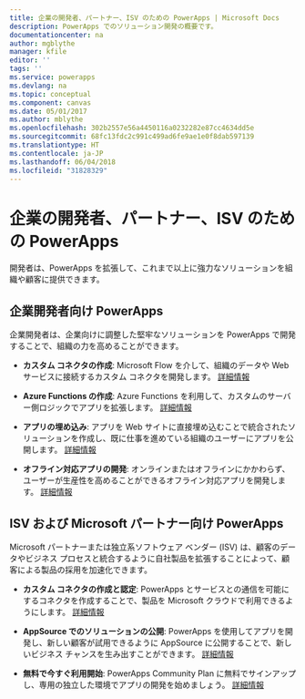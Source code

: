 ```yaml
---
title: 企業の開発者、パートナー、ISV のための PowerApps | Microsoft Docs
description: PowerApps でのソリューション開発の概要です。
documentationcenter: na
author: mgblythe
manager: kfile
editor: ''
tags: ''
ms.service: powerapps
ms.devlang: na
ms.topic: conceptual
ms.component: canvas
ms.date: 05/01/2017
ms.author: mblythe
ms.openlocfilehash: 302b2557e56a4450116a0232282e87cc4634dd5e
ms.sourcegitcommit: 68fc13fdc2c991c499ad6fe9ae1e0f8dab597139
ms.translationtype: HT
ms.contentlocale: ja-JP
ms.lasthandoff: 06/04/2018
ms.locfileid: "31828329"
---
```

# <a name="powerapps-for-enterprise-developers-partners-and-isvs"></a>企業の開発者、パートナー、ISV のための PowerApps

開発者は、PowerApps を拡張して、これまで以上に強力なソリューションを組織や顧客に提供できます。

## <a name="powerapps-for-enterprise-developers"></a>企業開発者向け PowerApps

企業開発者は、企業向けに調整した堅牢なソリューションを PowerApps で開発することで、組織の力を高めることができます。

- **カスタム コネクタの作成**: Microsoft Flow を介して、組織のデータや Web サービスに接続するカスタム コネクタを開発します。 [詳細情報](https://docs.microsoft.com/connectors/custom-connectors/)

- **Azure Functions の作成**: Azure Functions を利用して、カスタムのサーバー側ロジックでアプリを拡張します。 [詳細情報](https://docs.microsoft.com/azure/azure-functions/functions-powerapps-scenario)

- **アプリの埋め込み**: アプリを Web サイトに直接埋め込むことで統合されたソリューションを作成し、既に仕事を進めている組織のユーザーにアプリを公開します。 [詳細情報](embed-apps-dev.md)

- **オフライン対応アプリの開発**: オンラインまたはオフラインにかかわらず、ユーザーが生産性を高めることができるオフライン対応アプリを開発します。 [詳細情報](offline-apps.md)

## <a name="powerapps-for-isvs-and-microsoft-partners"></a>ISV および Microsoft パートナー向け PowerApps

Microsoft パートナーまたは独立系ソフトウェア ベンダー (ISV) は、顧客のデータやビジネス プロセスと統合するように自社製品を拡張することによって、顧客による製品の採用を加速化できます。

- **カスタム コネクタの作成と認定**: PowerApps とサービスとの通信を可能にするコネクタを作成することで、製品を Microsoft クラウドで利用できるようにします。 [詳細情報](https://docs.microsoft.com/connectors/custom-connectors/submit-certification)

- **AppSource でのソリューションの公開**: PowerApps を使用してアプリを開発し、新しい顧客が試用できるように AppSource に公開することで、新しいビジネス チャンスを生み出すことができます。 [詳細情報](dev-appsource-test-drive.md)

- **無料で今すぐ利用開始**: PowerApps Community Plan に無料でサインアップし、専用の独立した環境でアプリの開発を始めましょう。 [詳細情報](../dev-community-plan.md)